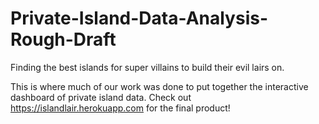 # Private-Island-Data-Analysis-Rough-Draft
Finding the best islands for super villains to build their evil lairs on.


This is where much of our work was done to put together the interactive dashboard of private island data. Check out https://islandlair.herokuapp.com for the final product!
